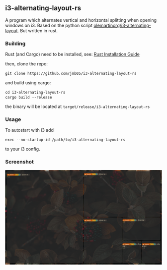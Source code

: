 ## i3-alternating-layout-rs

A program which alternates vertical and horizontal splitting
when opening windows on i3. Based on the python script
[olemartinorg/i3-alternating-layout](https://github.com/olemartinorg/i3-alternating-layout).
But written in rust.

### Building

Rust (and Cargo) need to be installed, see:
[Rust Installation Guide](https://doc.rust-lang.org/cargo/getting-started/installation.html)

then, clone the repo:
```
git clone https://github.com/jmb05/i3-alternating-layout-rs
```

and build using cargo:
```
cd i3-alternating-layout-rs
cargo build --release
```

the binary will be located at `target/release/i3-alternating-layout-rs`

### Usage
To autostart with i3 add
```
exec --no-startup-id /path/to/i3-alternating-layout-rs
```
to your i3 config.

### Screenshot

<img src="screenshot.png" alt="screenshot showing the alternating layout">